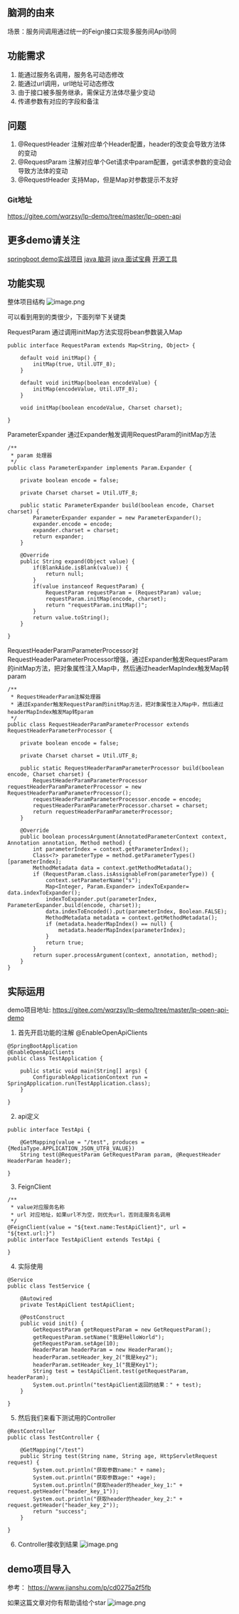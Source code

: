 ## 脑洞的由来
场景：服务间调用通过统一的Feign接口实现多服务间Api协同

## 功能需求
1. 能通过服务名调用，服务名可动态修改
2. 能通过url调用，url地址可动态修改
3. 由于接口被多服务继承，需保证方法体尽量少变动
4. 传递参数有对应的字段和备注

## 问题
1. @RequestHeader 注解对应单个Header配置，header的改变会导致方法体的变动
2. @RequestParam 注解对应单个Get请求中param配置，get请求参数的变动会导致方法体的变动
3. @RequestHeader 支持Map，但是Map对参数提示不友好

### Git地址
https://gitee.com/wqrzsy/lp-demo/tree/master/lp-open-api

## 更多demo请关注
[springboot demo实战项目](https://www.jianshu.com/c/6e4240dceb27)
[java 脑洞](https://www.jianshu.com/c/45db2a1a841c)
[java 面试宝典](https://www.jianshu.com/c/2899dc0daa81)
[开源工具](https://www.jianshu.com/c/180e879891d2)

## 功能实现
整体项目结构
![image.png](https://upload-images.jianshu.io/upload_images/17317532-4ed6634dd7c9211f.png?imageMogr2/auto-orient/strip%7CimageView2/2/w/1240)


可以看到用到的类很少，下面列举下关键类

RequestParam 通过调用initMap方法实现将bean参数装入Map
```
public interface RequestParam extends Map<String, Object> {

    default void initMap() {
        initMap(true, Util.UTF_8);
    }

    default void initMap(boolean encodeValue) {
        initMap(encodeValue, Util.UTF_8);
    }

    void initMap(boolean encodeValue, Charset charset);

}
```
ParameterExpander 通过Expander触发调用RequestParam的initMap方法
```
/**
 * param 处理器
 */
public class ParameterExpander implements Param.Expander {

    private boolean encode = false;

    private Charset charset = Util.UTF_8;

    public static ParameterExpander build(boolean encode, Charset charset) {
        ParameterExpander expander = new ParameterExpander();
        expander.encode = encode;
        expander.charset = charset;
        return expander;
    }

    @Override
    public String expand(Object value) {
        if(BlankAide.isBlank(value)) {
            return null;
        }
        if(value instanceof RequestParam) {
            RequestParam requestParam = (RequestParam) value;
            requestParam.initMap(encode, charset);
            return "requestParam.initMap()";
        }
        return value.toString();
    }

}

```
RequestHeaderParamParameterProcessor对RequestHeaderParameterProcessor增强，通过Expander触发RequestParam的initMap方法，把对象属性注入Map中，然后通过headerMapIndex触发Map转param
```
/**
 * RequestHeaderParam注解处理器
 * 通过Expander触发RequestParam的initMap方法，把对象属性注入Map中，然后通过headerMapIndex触发Map转param
 */
public class RequestHeaderParamParameterProcessor extends RequestHeaderParameterProcessor {

    private boolean encode = false;

    private Charset charset = Util.UTF_8;

    public static RequestHeaderParamParameterProcessor build(boolean encode, Charset charset) {
        RequestHeaderParamParameterProcessor requestHeaderParamParameterProcessor = new RequestHeaderParamParameterProcessor();
        requestHeaderParamParameterProcessor.encode = encode;
        requestHeaderParamParameterProcessor.charset = charset;
        return requestHeaderParamParameterProcessor;
    }

    @Override
    public boolean processArgument(AnnotatedParameterContext context, Annotation annotation, Method method) {
        int parameterIndex = context.getParameterIndex();
        Class<?> parameterType = method.getParameterTypes()[parameterIndex];
        MethodMetadata data = context.getMethodMetadata();
        if (RequestParam.class.isAssignableFrom(parameterType)) {
            context.setParameterName("s");
            Map<Integer, Param.Expander> indexToExpander= data.indexToExpander();
            indexToExpander.put(parameterIndex, ParameterExpander.build(encode, charset));
            data.indexToEncoded().put(parameterIndex, Boolean.FALSE);
            MethodMetadata metadata = context.getMethodMetadata();
            if (metadata.headerMapIndex() == null) {
                metadata.headerMapIndex(parameterIndex);
            }
            return true;
        }
        return super.processArgument(context, annotation, method);
    }
}
```
## 实际运用
demo项目地址: https://gitee.com/wqrzsy/lp-demo/tree/master/lp-open-api-demo
1. 首先开启功能的注解 @EnableOpenApiClients
```
@SpringBootApplication
@EnableOpenApiClients
public class TestApplication {

    public static void main(String[] args) {
        ConfigurableApplicationContext run = SpringApplication.run(TestApplication.class);
    }

}

```

2. api定义
```
public interface TestApi {

    @GetMapping(value = "/test", produces = {MediaType.APPLICATION_JSON_UTF8_VALUE})
    String test(@RequestParam GetRequestParam param, @RequestHeader HeaderParam header);

}
```
3. FeignClient

```
/**
 * value对应服务名称
 * url 对应地址，如果url不为空，则优先url，否则走服务名调用
 */
@FeignClient(value = "${text.name:TestApiClient}", url = "${text.url:}")
public interface TestApiClient extends TestApi {

}

```

4. 实际使用

```
@Service
public class TestService {

    @Autowired
    private TestApiClient testApiClient;

    @PostConstruct
    public void init() {
        GetRequestParam getRequestParam = new GetRequestParam();
        getRequestParam.setName("我是HelloWorld");
        getRequestParam.setAge(10);
        HeaderParam headerParam = new HeaderParam();
        headerParam.setHeader_key_2("我是key2");
        headerParam.setHeader_key_1("我是Key1");
        String test = testApiClient.test(getRequestParam, headerParam);
        System.out.println("testApiClient返回的结果：" + test);
    }

}

```

5. 然后我们来看下测试用的Controller
```
@RestController
public class TestController {

    @GetMapping("/test")
    public String test(String name, String age, HttpServletRequest request) {
        System.out.println("获取参数name:" + name);
        System.out.println("获取参数age:" +age);
        System.out.println("获取header的header_key_1:" + request.getHeader("header_key_1"));
        System.out.println("获取header的header_key_2:" + request.getHeader("header_key_2"));
        return "success";
    }

}
```
6. Controller接收到结果
   ![image.png](https://upload-images.jianshu.io/upload_images/17317532-39822f204df01b16.png?imageMogr2/auto-orient/strip%7CimageView2/2/w/1240)


## demo项目导入
参考： https://www.jianshu.com/p/cd0275a2f5fb


如果这篇文章对你有帮助请给个star
![image.png](https://upload-images.jianshu.io/upload_images/17317532-6b5aacdb5f954d92.png?imageMogr2/auto-orient/strip%7CimageView2/2/w/1240)




